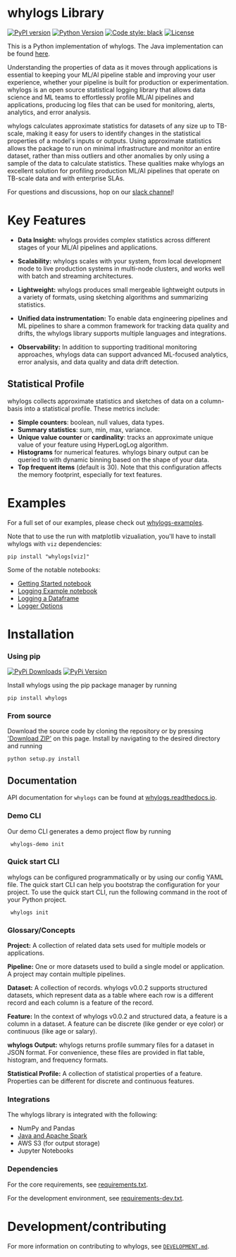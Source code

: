 # whylogs Library
[![PyPI version](https://badge.fury.io/py/whylogs.svg)](https://badge.fury.io/py/whylogs)
[![Python Version](https://img.shields.io/pypi/pyversions/whylogs)](https://pypi.org/project/whylogs/)
[![Code style: black](https://img.shields.io/badge/code%20style-black-000000.svg)](https://github.com/python/black)
[![License](http://img.shields.io/:license-Apache%202-blue.svg)](https://github.com/whylabs/whylogs-python/blob/mainline/LICENSE)

This is a Python implementation of whylogs. The Java implementation can be found [here](https://github.com/whylabs/whylogs-java).

Understanding the properties of data as it moves through applications is essential to keeping your ML/AI pipeline stable
 and improving your user experience, whether your pipeline is built for production or experimentation. whylogs is an 
 open source statistical logging library that allows data science and ML teams to effortlessly profile ML/AI pipelines and applications, producing log files that can be used for monitoring, alerts, analytics, and error analysis. 

whylogs calculates approximate statistics for datasets of any size up to TB-scale, making it easy for users to identify
 changes in the statistical properties of a model's inputs or outputs. Using approximate statistics allows the package 
 to run on minimal infrastructure and monitor an entire dataset, rather than miss outliers and other anomalies by only 
 using a sample of the data to calculate statistics. These qualities make whylogs an excellent solution for profiling 
 production ML/AI pipelines that operate on TB-scale data and with enterprise SLAs.  
 
For questions and discussions, hop on our [slack channel](http://join.slack.whylabs.ai/)!

# Key Features

* **Data Insight:** whylogs provides complex statistics across different stages of your ML/AI pipelines and applications.

* **Scalability:** whylogs scales with your system, from local development mode to live production systems in multi-node 
clusters, and works well with batch and streaming architectures. 

* **Lightweight:** whylogs produces small mergeable lightweight outputs in a variety of formats, using sketching 
algorithms and summarizing statistics.

* **Unified data instrumentation:** To enable data engineering pipelines and ML pipelines to share a common framework 
for tracking data quality and drifts, the whylogs library supports multiple languages and integrations. 
  
* **Observability:** In addition to supporting traditional monitoring approaches, whylogs data can support advanced 
ML-focused analytics, error analysis, and data quality and data drift detection. 

## Statistical Profile
whylogs collects approximate statistics and sketches of data on a column-basis into a statistical profile. 
These metrics include:

* **Simple counters**: boolean, null values, data types.
* **Summary statistics**: sum, min, max, variance.
* **Unique value counter** or **cardinality**: tracks an approximate unique value of your feature using HyperLogLog algorithm.
* **Histograms** for numerical features. whylogs binary output can be queried to with dynamic binning based on the 
shape of your data. 
* **Top frequent items** (default is 30). Note that this configuration affects the memory footprint, especially for text features.

# Examples
For a full set of our examples, please check out [whylogs-examples](https://github.com/whylabs/whylogs-examples).

Note that to use the run with matplotlib vizualiation, you'll have to install whylogs with `viz` dependencies:
```
pip install "whylogs[viz]"
```

Some of the notable notebooks:
- [Getting Started notebook](https://github.com/whylabs/whylogs-examples/blob/mainline/python/GettingStarted.ipynb)
- [Logging Example notebook](https://github.com/whylabs/whylogs-examples/blob/mainline/python/logging_example.ipynb)
- [Logging a Dataframe](https://whylogs.readthedocs.io/en/latest/auto_examples/log_dataframe.html)
- [Logger Options](https://whylogs.readthedocs.io/en/latest/auto_examples/configure_logger.html#sphx-glr-auto-examples-configure-logger-py)

# Installation

### Using pip

[![PyPi Downloads](https://pepy.tech/badge/whylogs)](https://pepy.tech/project/whylogs)
[![PyPi Version](https://badge.fury.io/py/whylogs.svg)](https://pypi.org/project/whylogs/)

Install whylogs using the pip package manager by running

    pip install whylogs
    
### From source

Download the source code by cloning the repository or by pressing ['Download ZIP'](https://github.com/whylabs/whylogs-python/archive/master.zip) on this page. 
Install by navigating to the desired directory and running

    python setup.py install

## Documentation

API documentation for `whylogs` can be found at [whylogs.readthedocs.io](http://whylogs.readthedocs.io/).

### Demo CLI

Our demo CLI generates a demo project flow by running

     whylogs-demo init

### Quick start CLI
whylogs can be configured programmatically or by using our config YAML file. The quick start CLI can help you bootstrap the
configuration for your project. To use the quick start CLI, run the following command in the root of your Python project.

     whylogs init
     
### Glossary/Concepts 
**Project:** A collection of related data sets used for multiple models or applications.

**Pipeline:** One or more datasets used to build a single model or application. A project may contain multiple pipelines.

**Dataset:** A collection of records. whylogs v0.0.2 supports structured datasets, which represent data as a table 
where each row is a different record and each column is a feature of the record. 

**Feature:** In the context of whylogs v0.0.2 and structured data, a feature is a column in a dataset. A feature can 
be discrete (like gender or eye color) or continuous (like age or salary). 

**whylogs Output:** whylogs returns profile summary files for a dataset in JSON format. For convenience, these files 
are provided in flat table, histogram, and frequency formats.

**Statistical Profile:** A collection of statistical properties of a feature. Properties can be different for discrete 
and continuous features.

### Integrations
The whylogs library is integrated with the following:
- NumPy and Pandas
- [Java and Apache Spark](https://github.com/whylabs/whylogs-java)
- AWS S3 (for output storage)
- Jupyter Notebooks

### Dependencies
 
For the core requirements, see [requirements.txt](https://github.com/whylabs/whylogs-python/blob/mainline/requirements.txt).

For the development environment, see [requirements-dev.txt](https://github.com/whylabs/whylogs-python/blob/mainline/requirements-dev.txt).

# Development/contributing
For more information on contributing to whylogs, see [`DEVELOPMENT.md`](DEVELOPMENT.md).
